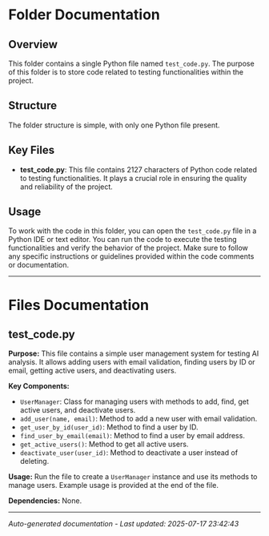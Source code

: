 # Folder Documentation

## Overview
This folder contains a single Python file named `test_code.py`. The purpose of this folder is to store code related to testing functionalities within the project.

## Structure
The folder structure is simple, with only one Python file present.

## Key Files
- **test_code.py**: This file contains 2127 characters of Python code related to testing functionalities. It plays a crucial role in ensuring the quality and reliability of the project.

## Usage
To work with the code in this folder, you can open the `test_code.py` file in a Python IDE or text editor. You can run the code to execute the testing functionalities and verify the behavior of the project. Make sure to follow any specific instructions or guidelines provided within the code comments or documentation.

---

# Files Documentation

## test_code.py

**Purpose:** This file contains a simple user management system for testing AI analysis. It allows adding users with email validation, finding users by ID or email, getting active users, and deactivating users.

**Key Components:**
- `UserManager`: Class for managing users with methods to add, find, get active users, and deactivate users.
- `add_user(name, email)`: Method to add a new user with email validation.
- `get_user_by_id(user_id)`: Method to find a user by ID.
- `find_user_by_email(email)`: Method to find a user by email address.
- `get_active_users()`: Method to get all active users.
- `deactivate_user(user_id)`: Method to deactivate a user instead of deleting.

**Usage:** Run the file to create a `UserManager` instance and use its methods to manage users. Example usage is provided at the end of the file.

**Dependencies:** None.

---
*Auto-generated documentation - Last updated: 2025-07-17 23:42:43*
